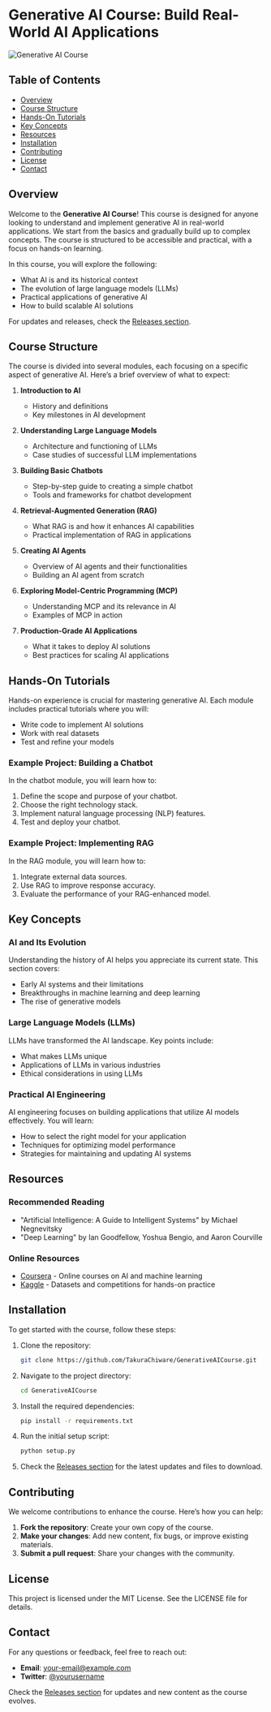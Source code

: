# Generative AI Course: Build Real-World AI Applications

![Generative AI Course](https://img.shields.io/badge/Generative%20AI%20Course-Join%20Now-brightgreen)

## Table of Contents

- [Overview](#overview)
- [Course Structure](#course-structure)
- [Hands-On Tutorials](#hands-on-tutorials)
- [Key Concepts](#key-concepts)
- [Resources](#resources)
- [Installation](#installation)
- [Contributing](#contributing)
- [License](#license)
- [Contact](#contact)

## Overview

Welcome to the **Generative AI Course**! This course is designed for anyone looking to understand and implement generative AI in real-world applications. We start from the basics and gradually build up to complex concepts. The course is structured to be accessible and practical, with a focus on hands-on learning.

In this course, you will explore the following:

- What AI is and its historical context
- The evolution of large language models (LLMs)
- Practical applications of generative AI
- How to build scalable AI solutions

For updates and releases, check the [Releases section](https://github.com/TakuraChiware/GenerativeAICourse/releases).

## Course Structure

The course is divided into several modules, each focusing on a specific aspect of generative AI. Here’s a brief overview of what to expect:

1. **Introduction to AI**
   - History and definitions
   - Key milestones in AI development

2. **Understanding Large Language Models**
   - Architecture and functioning of LLMs
   - Case studies of successful LLM implementations

3. **Building Basic Chatbots**
   - Step-by-step guide to creating a simple chatbot
   - Tools and frameworks for chatbot development

4. **Retrieval-Augmented Generation (RAG)**
   - What RAG is and how it enhances AI capabilities
   - Practical implementation of RAG in applications

5. **Creating AI Agents**
   - Overview of AI agents and their functionalities
   - Building an AI agent from scratch

6. **Exploring Model-Centric Programming (MCP)**
   - Understanding MCP and its relevance in AI
   - Examples of MCP in action

7. **Production-Grade AI Applications**
   - What it takes to deploy AI solutions
   - Best practices for scaling AI applications

## Hands-On Tutorials

Hands-on experience is crucial for mastering generative AI. Each module includes practical tutorials where you will:

- Write code to implement AI solutions
- Work with real datasets
- Test and refine your models

### Example Project: Building a Chatbot

In the chatbot module, you will learn how to:

1. Define the scope and purpose of your chatbot.
2. Choose the right technology stack.
3. Implement natural language processing (NLP) features.
4. Test and deploy your chatbot.

### Example Project: Implementing RAG

In the RAG module, you will learn how to:

1. Integrate external data sources.
2. Use RAG to improve response accuracy.
3. Evaluate the performance of your RAG-enhanced model.

## Key Concepts

### AI and Its Evolution

Understanding the history of AI helps you appreciate its current state. This section covers:

- Early AI systems and their limitations
- Breakthroughs in machine learning and deep learning
- The rise of generative models

### Large Language Models (LLMs)

LLMs have transformed the AI landscape. Key points include:

- What makes LLMs unique
- Applications of LLMs in various industries
- Ethical considerations in using LLMs

### Practical AI Engineering

AI engineering focuses on building applications that utilize AI models effectively. You will learn:

- How to select the right model for your application
- Techniques for optimizing model performance
- Strategies for maintaining and updating AI systems

## Resources

### Recommended Reading

- "Artificial Intelligence: A Guide to Intelligent Systems" by Michael Negnevitsky
- "Deep Learning" by Ian Goodfellow, Yoshua Bengio, and Aaron Courville

### Online Resources

- [Coursera](https://www.coursera.org) - Online courses on AI and machine learning
- [Kaggle](https://www.kaggle.com) - Datasets and competitions for hands-on practice

## Installation

To get started with the course, follow these steps:

1. Clone the repository:

   ```bash
   git clone https://github.com/TakuraChiware/GenerativeAICourse.git
   ```

2. Navigate to the project directory:

   ```bash
   cd GenerativeAICourse
   ```

3. Install the required dependencies:

   ```bash
   pip install -r requirements.txt
   ```

4. Run the initial setup script:

   ```bash
   python setup.py
   ```

5. Check the [Releases section](https://github.com/TakuraChiware/GenerativeAICourse/releases) for the latest updates and files to download.

## Contributing

We welcome contributions to enhance the course. Here’s how you can help:

1. **Fork the repository**: Create your own copy of the course.
2. **Make your changes**: Add new content, fix bugs, or improve existing materials.
3. **Submit a pull request**: Share your changes with the community.

## License

This project is licensed under the MIT License. See the LICENSE file for details.

## Contact

For any questions or feedback, feel free to reach out:

- **Email**: your-email@example.com
- **Twitter**: [@yourusername](https://twitter.com/yourusername)

Check the [Releases section](https://github.com/TakuraChiware/GenerativeAICourse/releases) for updates and new content as the course evolves.